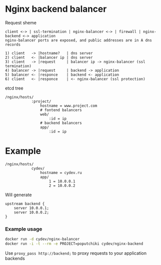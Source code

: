 
Nginx backend balancer
=======================================

Request sheme
```
client <-> | ssl-termination | nginx-balancer <-> | firewall | nginx-backend <-> application
nginx-balancer ports are exposed, and public addresses are in A dns records

1) client   -> |hostname?   | dns server
2) client   <- |balancer ip | dns server
3) client   -> |request     | balancer ip -> nginx-balancer (ssl termination)
4) balancer -> |request     | backend -> application
5) balancer <- |responce    | backend <- application
6) client   <- |responce    | <- nginx-balancer (ssl protection)
```

etcd tree
```
/nginx/hosts/
			:project/
				hostname = www.project.com
				# fontend balancers
				web/
					:id = ip
				# backend balancers
				app/
					:id = ip

```
Example
=======
```
/nginx/hosts/
			cydev/
				hostname = cydev.ru
				app/
					1 = 10.0.0.1
					2 = 10.0.0.2
```
Will generate
```
upstream backend {
	server 10.0.0.1;
	server 10.0.0.2;
}
```

### Example usage

```bash
docker run -d cydev/nginx-balancer
docker run -i -t --rm -e PROJECT=poputchiki cydev/nginx-backend
```

Use `proxy_pass http://backend;` to proxy requests to your application backends
